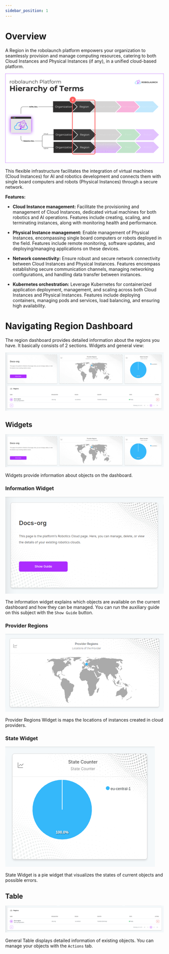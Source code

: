 ```yaml
---
sidebar_position: 1
---
```


# Overview
A Region in the robolaunch platform empowers your organization to seamlessly provision and manage computing resources, catering to both Cloud Instances and Physical Instances (if any), in a unified cloud-based platform. 

![Region Overview](https://raw.githubusercontent.com/robolaunch/trademark/main/repository-media/docs/user-guide/region/img/region-overview.png)

This flexible infrastructure facilitates the integration of virtual machines (Cloud Instances) for AI and robotics development and connects them with single board computers and robots (Physical Instances) through a secure network.

**Features:**

- **Cloud Instance management:** Facilitate the provisioning and management of Cloud Instances, dedicated virtual machines for both robotics and AI operations. Features include creating, scaling, and terminating instances, along with monitoring health and performance.
- **Physical Instance management:** Enable management of Physical Instances, encompassing single board computers or robots deployed in the field. Features include remote monitoring, software updates, and deploying/managing applications on these devices.

- **Network connectivity:** Ensure robust and secure network connectivity between Cloud Instances and Physical Instances. Features encompass establishing secure communication channels, managing networking configurations, and handling data transfer between instances.

- **Kubernetes orchestration:** Leverage Kubernetes for containerized application deployment, management, and scaling across both Cloud Instances and Physical Instances. Features include deploying containers, managing pods and services, load balancing, and ensuring high availability.

# Navigating Region Dashboard
The region dashboard provides detailed information about the regions you have. It basically consists of 2 sections. Widgets and general view:

![The region dashboard provides detailed information about the regions you have.](https://raw.githubusercontent.com/robolaunch/trademark/main/repository-media/docs/user-guide/region/img/region-dashboard.png)

## Widgets

![Region Dashboard Widgets](https://raw.githubusercontent.com/robolaunch/trademark/main/repository-media/docs/user-guide/region/img/region-widgets.png)

Widgets provide information about objects on the dashboard.

### Information Widget

![Region Dashboard Widgets](https://raw.githubusercontent.com/robolaunch/trademark/main/repository-media/docs/user-guide/region/img/region-info-widget.png)

The information widget explains which objects are available on the current dashboard and how they can be managed. You can run the auxiliary guide on this subject with the `Show Guide` button.

### Provider Regions

![Region Dashboard Widgets](https://raw.githubusercontent.com/robolaunch/trademark/main/repository-media/docs/user-guide/region/img/region-provider-widget.png)

Provider Regions Widget is maps the locations of instances created in cloud providers.

### State Widget

![Region Dashboard Widgets](https://raw.githubusercontent.com/robolaunch/trademark/main/repository-media/docs/user-guide/region/img/region-state-widget.png)

State Widget is a pie widget that visualizes the states of current objects and possible errors.

## Table

![Region Table](https://raw.githubusercontent.com/robolaunch/trademark/main/repository-media/docs/user-guide/region/img/region-table.png)

General Table displays detailed information of existing objects. You can manage your objects with the `Actions` tab.